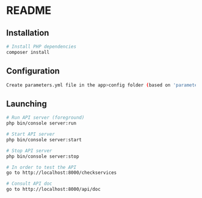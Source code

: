 # README

## Installation

```sh
# Install PHP dependencies
composer install
```

## Configuration
```sh
Create parameters.yml file in the app>config folder (based on 'parameters.yml.dist')
```

## Launching

```sh
# Run API server (foreground)
php bin/console server:run

# Start API server
php bin/console server:start

# Stop API server
php bin/console server:stop

# In order to test the API
go to http://localhost:8000/checkservices

# Consult API doc
go to http://localhost:8000/api/doc
```
